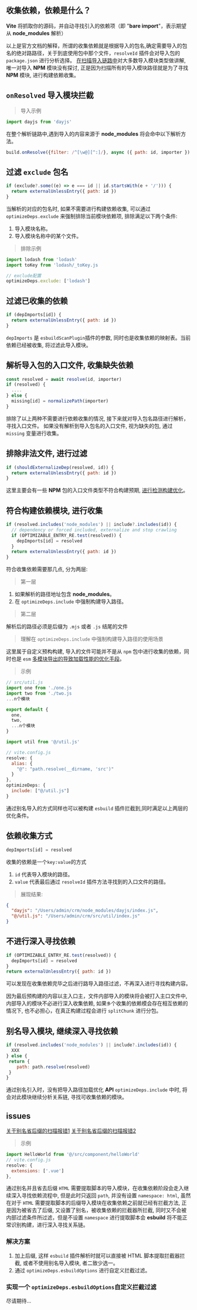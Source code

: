 ## 收集依赖，依赖是什么？

**Vite** 将抓取你的源码，并自动寻找引入的依赖项（即 "**bare import**"，表示期望从 **node_modules** 解析）

以上是官方文档的解释，所谓的收集依赖就是根据导入的包名,确定需要导入的包名的绝对路路径，关于到底使用包中那个文件，`resolveId` 插件会对导入包的 `package.json` 进行分析选择。
[在扫描导入链路中](/depedency/扫描导入链路.html)对大多数导入模块类型做讲解, 唯一对导入 **NPM** 模块没有探讨, 正是因为扫描所有的导入模块路径就是为了寻找 **NPM** 模块, 进行构建依赖收集。 
## `onResolved` 导入模块拦截

> 导入示例

```js
import dayjs from 'dayjs'
```

在整个解析链路中,遇到导入的内容来源于 **node_modules** 将会命中以下解析方法。

```js
build.onResolve({filter: /^[\w@][^:]/}, async ({ path: id, importer }) => { ... })
```
## 过滤 `exclude` 包名

```js
if (exclude?.some((e) => e === id || id.startsWith(e + '/'))) {
  return externalUnlessEntry({ path: id })
}
```

当解析的对应的包名时, 如果不需要进行构建依赖收集, 可以通过 `optimizeDeps.exclude` 来强制排除当前模块依赖项, 排除满足以下两个条件:

1. 导入模块名称。
2. 导入模块名称中的某个文件。

> 排除示例

```js
import lodash from 'lodash'
import toKey from 'lodash/_toKey.js

// exclude配置
optimizeDeps.exclude: ['lodash']
```

## 过滤已收集的依赖

```js
if (depImports[id]) {
  return externalUnlessEntry({ path: id })
}
```

`depImports` 是 `esbuildScanPlugin`插件的参数, 同时也是收集依赖的映射表。当前依赖已经被收集, 将过滤此导入模块。

## 解析导入包的入口文件, 收集缺失依赖

```js
const resolved = await resolve(id, importer)
if (resolved) {
  ....
} else {
  missing[id] = normalizePath(importer)
}
```

排除了以上两种不需要进行依赖收集的情况, 接下来就对导入包名路径进行解析，寻找入口文件。
如果没有解析到导入包名的入口文件, 视为缺失的包, 通过 `missing` 变量进行收集。
## 排除非法文件, 进行过滤

```js
if (shouldExternalizeDep(resolved, id)) {
  return externalUnlessEntry({ path: id })
}
```

这里主要会有一些 **NPM** 包的入口文件类型不符合构建预期,  [进行检测构建优化](/depedency/扫描导入链路.html#相对路径或者绝对路径的-js、-tsx、-jsx、-mjs-后缀解析)。

## 符合构建依赖模块, 进行收集

```js
if (resolved.includes('node_modules') || include?.includes(id)) {
  // dependency or forced included, externalize and stop crawling
  if (OPTIMIZABLE_ENTRY_RE.test(resolved)) {
    depImports[id] = resolved
  }
  return externalUnlessEntry({ path: id })
}
```

符合收集依赖需要那几点, 分为两层:

> 第一层

1. 如果解析的路径地址包含 **node_modules**。
2. 在 `optimizeDeps.include` 中强制构建导入路径。

> 第二层

解析后的路径必须是后缀为 `.mjs` 或者 `.js` 结尾的文件

> 理解在 `optimizeDeps.include` 中强制构建导入路径的使用场景

这里属于自定义预构构建, 导入的文件可能并不是从 `npm` 包中进行收集的依赖，同时也是 `esm` [多模块导出的导致加载性能的优化手段](/depedency/为什么需要预构建二.html)。

> 示例

```js
// src/util.js
import one from './one.js
import two from './two.js
...n个模块

export default {
  one,
  two,
  ...n个模块
}
```

```js
import util from '@/util.js'

// vite.config.js
resolve: {
  alias: {
    "@": "path.resolve(__dirname, 'src')"
  }
},
optimizeDeps: {
  include: ["@/util.js"]
}
```

通过别名导入的方式同样也可以被构建 `esbuild` 插件拦截到,同时满足以上两层的优化条件。

## 依赖收集方式

```js
depImports[id] = resolved
```

收集的依赖是一个`key:value`的方式

1. `id` 代表导入模块的路径。
2. `value` 代表最后通过 `resolveId` 插件方法寻找到的入口文件的路径。

> 展现结果:

```json
{
  "dayjs": "/Users/admin/crm/node_modules/dayjs/index.js",
  "@/util.js": "/Users/admin/crm/src/util/index.js"
}
```

## 不进行深入寻找依赖

```js
if (OPTIMIZABLE_ENTRY_RE.test(resolved)) {
  depImports[id] = resolved
}
return externalUnlessEntry({ path: id })
```

可以发现在收集依赖完毕之后进行路导入路径过滤，不再深入进行寻找构建内容。

因为最后预构建的内容以主入口主，文件内部导入的模块将会被打入主口文件中, 内部导入的模块不必进行深入收集依赖, 如果`多`个收集的依赖模会存在相互依赖的情况下, 也不必担心，在真正构建过程会进行 `splitChunk` 进行分包。

## 别名导入模块, 继续深入寻找依赖

```js
if (resolved.includes('node_modules') || include?.includes(id)) {
  XXX
} else {
 return {
    path: path.resolve(resolved)
 }
}

```

通过别名引入时，没有把导入路径加载优化 **API** `optimizeDeps.include` 中时, 将会对此模块继续分析关系链, 寻找可收集依赖的模块。

## issues

[关于别名省后缀的扫描报错1](https://github.com/vitejs/vite/issues/3998)
[关于别名省后缀的扫描报错2](https://github.com/vitejs/vite/issues/3532)

> 示例

```js
import HelloWorld from '@/src/component/helloWorld'
// vite.config.js
resolve: {
  extensions: ['.vue']
},
```
通过别名并且省去后缀 `HTML` 需要提取脚本的导入模块，在收集依赖阶段会走入继续深入寻找依赖流程中, 但是此时只返回 `path`, 并没有设置 `namespace: html`, 虽然在对于 `HTML` 需要提取脚本的后缀导入模块在收集依赖之前就已经有拦截方法, 正是因为被省去了后缀, 又设置了别名，被收集依赖的拦截器所拦截, 同时又不会被内部过滤条件所过滤，但是不设置 `namespace` 进行提取脚本会 **esbuild** 将不能正常识别构建，进行深入寻找关系链。

### 解决方案

1. 加上后缀, 这样 `esbuild` 插件解析时就可以直接被 HTML 脚本提取拦截器拦截, 或者不使用别名导入模块, 者二致少选一。
2. 通过 `optimizeDeps.esbuildOptions` 进行自定义拦截过滤。

### 实现一个 `optimizeDeps.esbuildOptions`自定义拦截过滤
尽请期待...